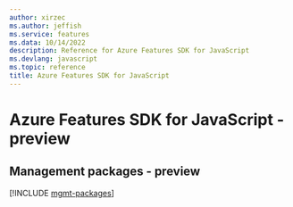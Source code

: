 ```yaml
---
author: xirzec
ms.author: jeffish
ms.service: features
ms.data: 10/14/2022
description: Reference for Azure Features SDK for JavaScript
ms.devlang: javascript
ms.topic: reference
title: Azure Features SDK for JavaScript
---
```

# Azure Features SDK for JavaScript - preview

## Management packages - preview
[!INCLUDE [mgmt-packages](features-mgmt-index.md)]